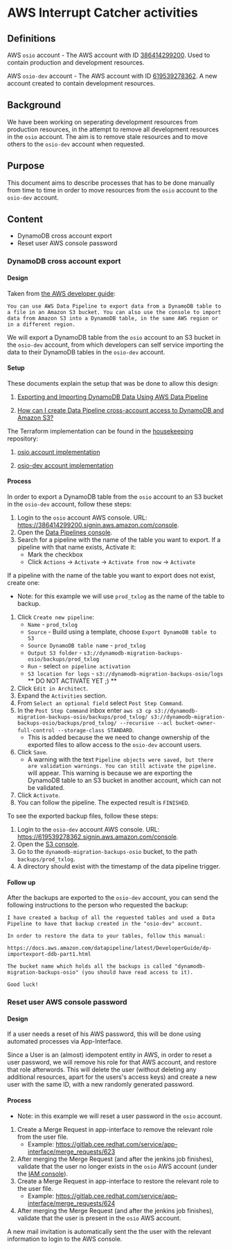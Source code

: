 # AWS Interrupt Catcher activities

## Definitions

AWS `osio` account - The AWS account with ID [386414299200](https://386414299200.signin.aws.amazon.com/console). Used to contain production and development resources.

AWS `osio-dev` account - The AWS account with ID [619539278362](https://619539278362.signin.aws.amazon.com/console). A new account created to contain development resources.

## Background

We have been working on seperating development resources from production resources, in the attempt to remove all development resources in the `osio` account. The aim is to remove stale resources and to move others to the `osio-dev` account when requested.

## Purpose

This document aims to describe processes that has to be done manually from time to time in order to move resources from the `osio` account to the `osio-dev` account.

## Content

* DynamoDB cross account export
* Reset user AWS console password

### DynamoDB cross account export

#### Design

Taken from [the AWS developer guide](https://docs.aws.amazon.com/amazondynamodb/latest/developerguide/DynamoDBPipeline.html):

```
You can use AWS Data Pipeline to export data from a DynamoDB table to a file in an Amazon S3 bucket. You can also use the console to import data from Amazon S3 into a DynamoDB table, in the same AWS region or in a different region.
```

We will export a DynamoDB table from the `osio` account to an S3 bucket in the `osio-dev` account, from which developers can self service importing the data to their DynamoDB tables in the `osio-dev` account.

#### Setup

These documents explain the setup that was be done to allow this design:

1. [Exporting and Importing DynamoDB Data Using AWS Data Pipeline](https://docs.aws.amazon.com/amazondynamodb/latest/developerguide/DynamoDBPipeline.html)

2. [How can I create Data Pipeline cross-account access to DynamoDB and Amazon S3?](https://aws.amazon.com/premiumsupport/knowledge-center/data-pipeline-account-access-dynamodb-s3/)

The Terraform implementation can be found in the [housekeeping](https://gitlab.cee.redhat.com/dtsd/housekeeping) repository:

1. [osio account implementation](https://gitlab.cee.redhat.com/dtsd/housekeeping/blob/master/terraform/osio/dtsd/cross-account-policy.tf)

2. [osio-dev account implementation](https://gitlab.cee.redhat.com/dtsd/housekeeping/blob/master/terraform/osio-dev/dynamodb-backups.tf)

#### Process

In order to export a DynamoDB table from the `osio` account to an S3 bucket in the `osio-dev` account, follow these steps:

1. Login to the `osio` account AWS console. URL: https://386414299200.signin.aws.amazon.com/console.
2. Open the [Data Pipelines console](https://console.aws.amazon.com/datapipeline/).
3. Search for a pipeline with the name of the table you want to export. If a pipeline with that name exists, Activate it:
    * Mark the checkbox
    * Click `Actions` -> `Activate` -> `Activate from now` -> `Activate`

If a pipeline with the name of the table you want to export does not exist, create one:

* Note: for this example we will use `prod_txlog` as the name of the table to backup.

1. Click `Create new pipeline`:
    * `Name` - `prod_txlog`
    * `Source` - Build using a template, choose `Export DynamoDB table to S3`
    * `Source DynamoDB table name` - `prod_txlog`
    * `Output S3 folder` - `s3://dynamodb-migration-backups-osio/backups/prod_txlog`
    * `Run` - select `on pipeline activation`
    * `S3 location for logs` - `s3://dynamodb-migration-backups-osio/logs`
    ** DO NOT ACTIVATE YET ;) **
2. Click `Edit in Architect`.
3. Expand the `Activities` section.
4. From `Select an optional field` select `Post Step Command`.
5. In the `Post Step Command` inbox enter `aws s3 cp s3://dynamodb-migration-backups-osio/backups/prod_txlog/ s3://dynamodb-migration-backups-osio/backups/prod_txlog/ --recursive --acl bucket-owner-full-control --storage-class STANDARD`.
    * This is added because the we need to change ownership of the exported files to allow access to the `osio-dev` account users.
6. Click `Save`.
    * A warning with the text `Pipeline objects were saved, but there are validation warnings. You can still activate the pipeline.` will appear. This warning is because we are exporting the DynamoDB table to an S3 bucket in another account, which can not be validated.
7. Click `Activate`.
8. You can follow the pipeline. The expected result is `FINISHED`.

To see the exported backup files, follow these steps:

1. Login to the `osio-dev` account AWS console. URL: https://619539278362.signin.aws.amazon.com/console.
2. Open the [S3 console](https://console.aws.amazon.com/s3/).
3. Go to the `dynamodb-migration-backups-osio` bucket, to the path `backups/prod_txlog`.
4. A directory should exist with the timestamp of the data pipeline trigger.

#### Follow up

After the backups are exported to the `osio-dev` account, you can send the following instructions to the person who requested the backup:

```
I have created a backup of all the requested tables and used a Data Pipeline to have that backup created in the "osio-dev" account.

In order to restore the data to your tables, follow this manual:

https://docs.aws.amazon.com/datapipeline/latest/DeveloperGuide/dp-importexport-ddb-part1.html

The bucket name which holds all the backups is called "dynamodb-migration-backups-osio" (you should have read access to it).

Good luck!
```


### Reset user AWS console password

#### Design

If a user needs a reset of his AWS password, this will be done using automated processes via App-Interface.

Since a User is an (almost) idempotent entity in AWS, in order to reset a user password, we will remove his role for that AWS account, and restore that role afterwords. This will delete the user (without deleting any additional resources, apart for the users's access keys) and create a new user with the same ID, with a new randomly generated password.

#### Process

* Note: in this example we will reset a user password in the `osio` account.

1. Create a Merge Request in app-interface to remove the relevant role from the user file.
    * Example: https://gitlab.cee.redhat.com/service/app-interface/merge_requests/623
2. After merging the Merge Request (and after the jenkins job finishes), validate that the user no longer exists in the `osio` AWS account (under the [IAM console](https://console.aws.amazon.com/iam/)).
3. Create a Merge Request in app-interface to restore the relevant role to the user file.
    * Example: https://gitlab.cee.redhat.com/service/app-interface/merge_requests/624
4. After merging the Merge Request (and after the jenkins job finishes), validate that the user is present in the `osio` AWS account.

A new mail invitation is automatically sent the the user with the relevant information to login to the AWS console.
